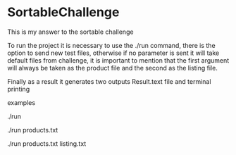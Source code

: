 # SortableChallenge

This is my answer to the sortable challenge

To run the project it is necessary to use the ./run command, there is the option to send new test files, otherwise if no parameter is sent it will take default files from challenge, it is important to mention that the first argument will always be taken as the product file and the second as the listing file.

Finally as a result it generates two outputs Result.text file and terminal printing

examples

./run

./run products.txt

./run products.txt listing.txt